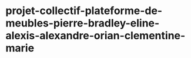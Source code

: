 # projet-collectif-plateforme-de-meubles-pierre-bradley-eline-alexis-alexandre-orian-clementine-marie
